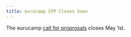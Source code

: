 ```yaml
---
title: eurucamp CFP Closes Soon
---
```


The eurucamp [call for proprosals][cfp] closes May 1st.

[cfp]: http://cfp.eurucamp.org/
